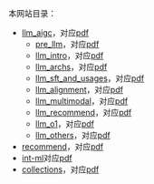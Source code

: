 本网站目录：

+ [llm_aigc](https://www.daiwk.net/1.llm_aigc)，对应[pdf](https://github.com/daiwk/collections/blob/master/pdfs/llm_aigc.pdf)
    + [pre_llm](https://www.daiwk.net/1.1.pre_llm)，对应[pdf](https://github.com/daiwk/collections/blob/master/pdfs/pre_llm.pdf)
    + [llm_intro](https://www.daiwk.net/1.2.llm_intro)，对应[pdf](https://github.com/daiwk/collections/blob/master/pdfs/llm_intro.pdf)
    + [llm_archs](https://www.daiwk.net/1.3.llm_archs)，对应[pdf](https://github.com/daiwk/collections/blob/master/pdfs/llm_archs.pdf)
    + [llm_sft_and_usages](https://www.daiwk.net/1.4.llm_sft_and_usages)，对应[pdf](https://github.com/daiwk/collections/blob/master/pdfs/llm_sft_and_usages.pdf)
    + [llm_alignment](https://www.daiwk.net/1.5.llm_alignment)，对应[pdf](https://github.com/daiwk/collections/blob/master/pdfs/llm_alignment.pdf)
    + [llm_multimodal](https://www.daiwk.net/1.6.llm_multimodal)，对应[pdf](https://github.com/daiwk/collections/blob/master/pdfs/llm_multimodal.pdf)
    + [llm_recommend](https://www.daiwk.net/1.7.llm_recommend)，对应[pdf](https://github.com/daiwk/collections/blob/master/pdfs/llm_recommend.pdf)
    + [llm_o1](https://www.daiwk.net/1.8.llm_o1)，对应[pdf](https://github.com/daiwk/collections/blob/master/pdfs/llm_o1.pdf)
    + [llm_others](https://www.daiwk.net/1.9.llm_others)，对应[pdf](https://github.com/daiwk/collections/blob/master/pdfs/llm_others.pdf)
+ [recommend](https://www.daiwk.net/2.recommend)，对应[pdf](https://github.com/daiwk/collections/blob/master/pdfs/recommend.pdf)
+ [int-ml](https://www.daiwk.net/8.int-ml)对应[pdf](https://github.com/daiwk/collections/blob/master/pdfs/int-ml.pdf)
+ [collections](https://www.daiwk.net/9.collections)，对应[pdf](https://github.com/daiwk/collections/blob/master/pdfs/collections.pdf)

